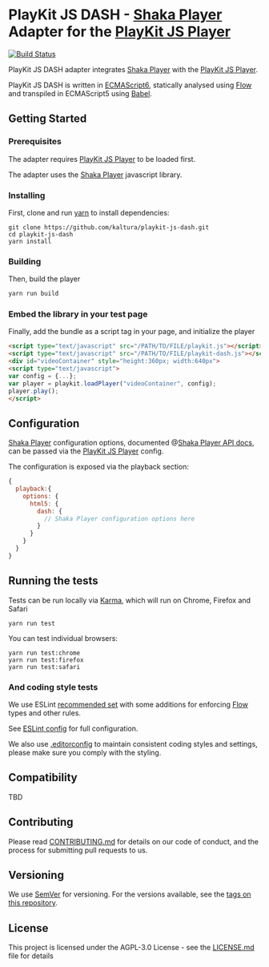 # PlayKit JS DASH - [Shaka Player] Adapter for the [PlayKit JS Player]

[![Build Status](https://travis-ci.com/kaltura/playkit-js-dash.svg?token=s2ZQw18ukx9Q6ePzDX3F&branch=master)](https://travis-ci.com/kaltura/playkit-js-dash)

PlayKit JS DASH adapter integrates [Shaka Player] with the [PlayKit JS Player].
 
PlayKit JS DASH is written in [ECMAScript6], statically analysed using [Flow] and transpiled in ECMAScript5 using [Babel].

[Shaka Player]: https://github.com/google/shaka-player
[Shaka Player API docs]: https://shaka-player-demo.appspot.com/docs/api/index.html
[Flow]: https://flow.org/
[ECMAScript6]: https://github.com/ericdouglas/ES6-Learning#articles--tutorials
[Babel]: https://babeljs.io

## Getting Started

### Prerequisites
The adapter requires [PlayKit JS Player] to be loaded first.

The adapter uses the [Shaka Player] javascript library.

[Playkit JS Player]: https://github.com/kaltura/playkit-js

### Installing

First, clone and run [yarn] to install dependencies:

[yarn]: https://yarnpkg.com/lang/en/

```
git clone https://github.com/kaltura/playkit-js-dash.git
cd playkit-js-dash
yarn install
```

### Building

Then, build the player

```javascript
yarn run build
```

### Embed the library in your test page

Finally, add the bundle as a script tag in your page, and initialize the player

```html
<script type="text/javascript" src="/PATH/TO/FILE/playkit.js"></script>
<script type="text/javascript" src="/PATH/TO/FILE/playkit-dash.js"></script>
<div id="videoContainer" style="height:360px; width:640px">
<script type="text/javascript">
var config = {...};
var player = playkit.loadPlayer("videoContainer", config);
player.play();
</script>
```

## Configuration

[Shaka Player] configuration options, documented @[Shaka Player API docs], can be passed via the [PlayKit JS Player] config.

The configuration is exposed via the playback section:

```javascript
{
  playback:{
    options: {
      html5: {
        dash: {
          // Shaka Player configuration options here
        }
      }
    }
  }
}
``` 

## Running the tests

Tests can be run locally via [Karma], which will run on Chrome, Firefox and Safari

[Karma]: https://karma-runner.github.io/1.0/index.html
```
yarn run test
```

You can test individual browsers:
```
yarn run test:chrome
yarn run test:firefox
yarn run test:safari
```

### And coding style tests

We use ESLint [recommended set](http://eslint.org/docs/rules/) with some additions for enforcing [Flow] types and other rules.

See [ESLint config](.eslintrc.json) for full configuration.

We also use [.editorconfig](.editorconfig) to maintain consistent coding styles and settings, please make sure you comply with the styling.


## Compatibility

TBD

## Contributing

Please read [CONTRIBUTING.md](https://gist.github.com/PurpleBooth/b24679402957c63ec426) for details on our code of conduct, and the process for submitting pull requests to us.

## Versioning

We use [SemVer](http://semver.org/) for versioning. For the versions available, see the [tags on this repository](https://github.com/kaltura/playkit-js-dash/tags). 

## License

This project is licensed under the AGPL-3.0 License - see the [LICENSE.md](LICENSE.md) file for details
